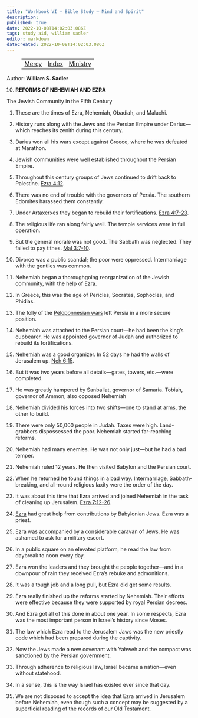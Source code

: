 ```yaml
---
title: "Workbook VI — Bible Study — Mind and Spirit"
description: 
published: true
date: 2022-10-08T14:02:03.086Z
tags: study aid, william sadler
editor: markdown
dateCreated: 2022-10-08T14:02:03.086Z
---
```


<figure class="table chapter-navigator">
	<table>
		<tbody>
		<tr>
			<td><a href="/en/article/William_S_Sadler/Workbook_6_Bible_Study/Mercy">Mercy</a></td>
			<td><a href="/en/article/William_S_Sadler/Workbook_6_Bible_Study/Index">Index</a></td>
			<td><a href="/en/article/William_S_Sadler/Workbook_6_Bible_Study/Ministry">Ministry</a></td>
		</tr>
		</tbody>
	</table>
</figure>

Author: **William S. Sadler**


10. **REFORMS OF NEHEMIAH AND EZRA**

The Jewish Community in the Fifth Century

1. These are the times of Ezra, Nehemiah, Obadiah, and Malachi.

2. History runs along with the Jews and the Persian Empire under Darius— which reaches its zenith during this century.

3. Darius won all his wars except against Greece, where he was defeated at Marathon.

4. Jewish communities were well established throughout the Persian Empire.

5. Throughout this century groups of Jews continued to drift back to Palestine. [Ezra 4:12](/en/Bible/Ezra/4#v12).

6. There was no end of trouble with the governors of Persia. The southern Edomites harassed them constantly.

7. Under Artaxerxes they began to rebuild their fortifications. [Ezra 4:7-23](/en/Bible/Ezra/4#v7).

8. The religious life ran along fairly well. The temple services were in full operation.

9. But the general morale was not good. The Sabbath was neglected. They failed to pay tithes. [Mal 3:7-10](/en/Bible/Malachi/3#v7).

10. Divorce was a public scandal; the poor were oppressed. Intermarriage with the gentiles was common.

11. Nehemiah began a thoroughgoing reorganization of the Jewish community, with the help of Ezra.

12. In Greece, this was the age of Pericles, Socrates, Sophocles, and Phidias.

13. The folly of the [Peloponnesian wars](https://en.wikipedia.org/wiki/Peloponnesian_War) left Persia in a more secure position.

14. Nehemiah was attached to the Persian court—he had been the king’s cupbearer. He was appointed governor of Judah and authorized to rebuild its fortifications.

15. [Nehemiah](https://en.wikipedia.org/wiki/Nehemiah) was a good organizer. In 52 days he had the walls of Jerusalem up. [Neh 6:15](/en/Bible/Nehemiah/6#v15).

16. But it was two years before all details—gates, towers, etc.—were completed.

17. He was greatly hampered by Sanballat, governor of Samaria. Tobiah, governor of Ammon, also opposed Nehemiah

18. Nehemiah divided his forces into two shifts—one to stand at arms, the other to build.

19. There were only 50,000 people in Judah. Taxes were high. Land-grabbers dispossessed the poor. Nehemiah started far-reaching reforms.

20. Nehemiah had many enemies. He was not only just—but he had a bad temper.

21. Nehemiah ruled 12 years. He then visited Babylon and the Persian court.

22. When he returned he found things in a bad way. Intermarriage, Sabbath-breaking, and all-round religious laxity were the order of the day.

23. It was about this time that Ezra arrived and joined Nehemiah in the task of cleaning up Jerusalem. [Ezra 7:12-26](/en/Bible/Ezra/7#v12).

24. [Ezra](https://en.wikipedia.org/wiki/Book_of_Ezra) had great help from contributions by Babylonian Jews. Ezra was a priest.

25. Ezra was accompanied by a considerable caravan of Jews. He was ashamed to ask for a military escort.

26. In a public square on an elevated platform, he read the law from daybreak to noon every day.

27. Ezra won the leaders and they brought the people together—and in a downpour of rain they received Ezra’s rebuke and admonitions.

28. It was a tough job and a long pull, but Ezra did get some results.

29. Ezra really finished up the reforms started by Nehemiah. Their efforts were effective because they were supported by royal Persian decrees.

30. And Ezra got all of this done in about one year. In some respects, Ezra was the most important person in Israel’s history since Moses.

31. The law which Ezra read to the Jerusalem Jaws was the new priestly code which had been prepared during the captivity.

32. Now the Jews made a new covenant with Yahweh and the compact was sanctioned by the Persian government.

33. Through adherence to religious law, Israel became a nation—even without statehood.

34. In a sense, this is the way Israel has existed ever since that day.

35. We are not disposed to accept the idea that Ezra arrived in Jerusalem before Nehemiah, even though such a concept may be suggested by a superficial reading of the records of our Old Testament.


<br>

